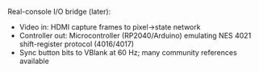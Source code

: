 Real-console I/O bridge (later):

- Video in: HDMI capture frames to pixel→state network
- Controller out: Microcontroller (RP2040/Arduino) emulating NES 4021 shift-register protocol ($4016/$4017)
- Sync button bits to VBlank at 60 Hz; many community references available

